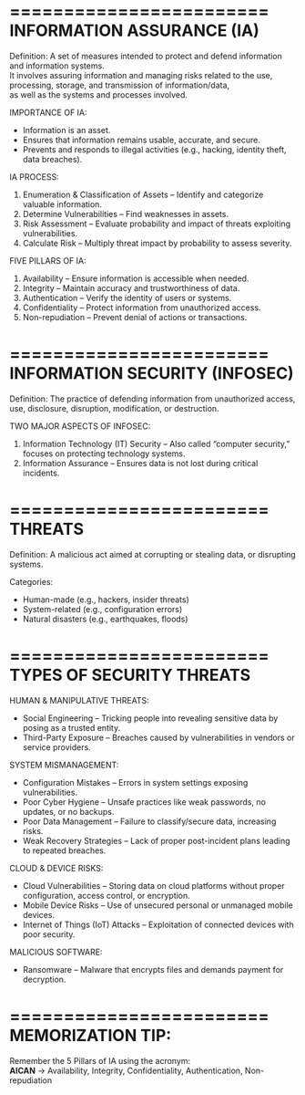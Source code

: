========================
INFORMATION ASSURANCE (IA)
========================
Definition:
A set of measures intended to protect and defend information and information systems.  
It involves assuring information and managing risks related to the use, processing, storage, and transmission of information/data,  
as well as the systems and processes involved.

IMPORTANCE OF IA:
- Information is an asset.
- Ensures that information remains usable, accurate, and secure.
- Prevents and responds to illegal activities (e.g., hacking, identity theft, data breaches).

IA PROCESS:
1. Enumeration & Classification of Assets – Identify and categorize valuable information.
2. Determine Vulnerabilities – Find weaknesses in assets.
3. Risk Assessment – Evaluate probability and impact of threats exploiting vulnerabilities.
4. Calculate Risk – Multiply threat impact by probability to assess severity.

FIVE PILLARS OF IA:
1. Availability – Ensure information is accessible when needed.
2. Integrity – Maintain accuracy and trustworthiness of data.
3. Authentication – Verify the identity of users or systems.
4. Confidentiality – Protect information from unauthorized access.
5. Non-repudiation – Prevent denial of actions or transactions.

========================
INFORMATION SECURITY (INFOSEC)
========================
Definition:
The practice of defending information from unauthorized access, use, disclosure, disruption, modification, or destruction.

TWO MAJOR ASPECTS OF INFOSEC:
1. Information Technology (IT) Security – Also called “computer security,” focuses on protecting technology systems.
2. Information Assurance – Ensures data is not lost during critical incidents.

========================
THREATS
========================
Definition:
A malicious act aimed at corrupting or stealing data, or disrupting systems.

Categories:
- Human-made (e.g., hackers, insider threats)
- System-related (e.g., configuration errors)
- Natural disasters (e.g., earthquakes, floods)

========================
TYPES OF SECURITY THREATS
========================

HUMAN & MANIPULATIVE THREATS:
- Social Engineering – Tricking people into revealing sensitive data by posing as a trusted entity.
- Third-Party Exposure – Breaches caused by vulnerabilities in vendors or service providers.

SYSTEM MISMANAGEMENT:
- Configuration Mistakes – Errors in system settings exposing vulnerabilities.
- Poor Cyber Hygiene – Unsafe practices like weak passwords, no updates, or no backups.
- Poor Data Management – Failure to classify/secure data, increasing risks.
- Weak Recovery Strategies – Lack of proper post-incident plans leading to repeated breaches.

CLOUD & DEVICE RISKS:
- Cloud Vulnerabilities – Storing data on cloud platforms without proper configuration, access control, or encryption.
- Mobile Device Risks – Use of unsecured personal or unmanaged mobile devices.
- Internet of Things (IoT) Attacks – Exploitation of connected devices with poor security.

MALICIOUS SOFTWARE:
- Ransomware – Malware that encrypts files and demands payment for decryption.

========================
MEMORIZATION TIP:
========================
Remember the 5 Pillars of IA using the acronym:  
**AICAN** → Availability, Integrity, Confidentiality, Authentication, Non-repudiation
